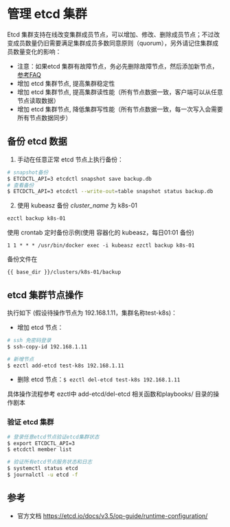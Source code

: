 # 管理 etcd 集群

Etcd 集群支持在线改变集群成员节点，可以增加、修改、删除成员节点；不过改变成员数量仍旧需要满足集群成员多数同意原则（quorum），另外请记住集群成员数量变化的影响：

- 注意：如果etcd 集群有故障节点，务必先删除故障节点，然后添加新节点，[参考FAQ](https://etcd.io/docs/v3.4.0/faq/)
- 增加 etcd 集群节点, 提高集群稳定性
- 增加 etcd 集群节点, 提高集群读性能（所有节点数据一致，客户端可以从任意节点读取数据）
- 增加 etcd 集群节点, 降低集群写性能（所有节点数据一致，每一次写入会需要所有节点数据同步）

## 备份 etcd 数据

1. 手动在任意正常 etcd 节点上执行备份：

``` bash
# snapshot备份
$ ETCDCTL_API=3 etcdctl snapshot save backup.db
# 查看备份
$ ETCDCTL_API=3 etcdctl --write-out=table snapshot status backup.db
```

2. 使用 kubeasz 备份
_cluster_name_ 为 k8s-01

``` bash 
ezctl backup k8s-01
```

使用 crontab 定时备份示例(使用 容器化的 kubeasz，每日01:01 备份)
```
1 1 * * * /usr/bin/docker exec -i kubeasz ezctl backup k8s-01
```

备份文件在 

```
{{ base_dir }}/clusters/k8s-01/backup
```

## etcd 集群节点操作

执行如下 (假设待操作节点为 192.168.1.11，集群名称test-k8s)：

- 增加 etcd 节点：

``` bash
# ssh 免密码登录
$ ssh-copy-id 192.168.1.11

# 新增节点
$ ezctl add-etcd test-k8s 192.168.1.11
```

- 删除 etcd 节点：`$ ezctl del-etcd test-k8s 192.168.1.11`

具体操作流程参考 ezctl中 add-etcd/del-etcd 相关函数和playbooks/ 目录的操作剧本

### 验证 etcd 集群

``` bash
# 登录任意etcd节点验证etcd集群状态
$ export ETCDCTL_API=3 
$ etcdctl member list

# 验证所有etcd节点服务状态和日志
$ systemctl status etcd
$ journalctl -u etcd -f
```

## 参考

- 官方文档 https://etcd.io/docs/v3.5/op-guide/runtime-configuration/ 
